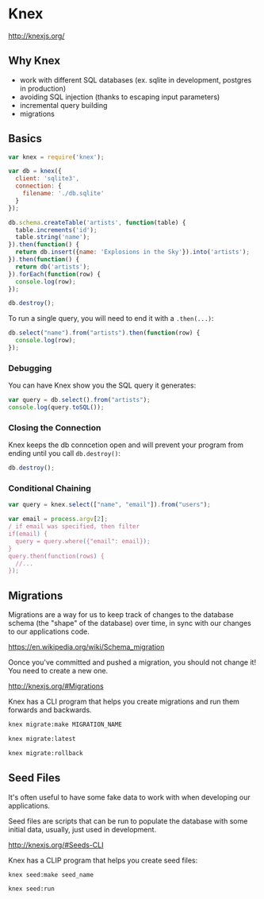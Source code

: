 # Knex

http://knexjs.org/

## Why Knex

  - work with different SQL databases (ex. sqlite in development, postgres in production)
  - avoiding SQL injection (thanks to escaping input parameters)
  - incremental query building
  - migrations


## Basics

```javascript
var knex = require('knex');

var db = knex({
  client: 'sqlite3',
  connection: {
    filename: './db.sqlite'
  }
});

db.schema.createTable('artists', function(table) {
  table.increments('id');
  table.string('name');
}).then(function() {
  return db.insert({name: 'Explosions in the Sky'}).into('artists');
}).then(function() {
  return db('artists');
}).forEach(function(row) {
  console.log(row);
});

db.destroy();
```

To run a single query, you will need to end it with a `.then(...)`:

```javascript
db.select("name").from("artists").then(function(row) {
  console.log(row);
});
```

### Debugging

You can have Knex show you the SQL query it generates:

```javascript
var query = db.select().from("artists");
console.log(query.toSQL());
```

### Closing the Connection

Knex keeps the db conncetion open and will prevent your program from ending until you call `db.destroy()`:

```javascript
db.destroy();
```


### Conditional Chaining

```javascript
var query = knex.select(["name", "email"]).from("users");

var email = process.argv[2];
/ if email was specified, then filter
if(email) {
  query = query.where({"email": email});
}
query.then(function(rows) {
  //...
});
```

## Migrations

Migrations are a way for us to keep track of changes to the database schema (the "shape" of the database) over time, in sync with our changes to our applications code.

https://en.wikipedia.org/wiki/Schema_migration

Oonce you've committed and pushed a migration, you should not change it! You need to create a new one.

http://knexjs.org/#Migrations

Knex has a CLI program that helps you create migrations and run them forwards and backwards.

```bash
knex migrate:make MIGRATION_NAME
```

```bash
knex migrate:latest
```

```bash
knex migrate:rollback
```

## Seed Files

It's often useful to have some fake data to work with when developing our applications.

Seed files are scripts that can be run to populate the database with some initial data, usually, just used in development.

http://knexjs.org/#Seeds-CLI

Knex has a CLIP program that helps you create seed files:

```bash
knex seed:make seed_name
```

```bash
knex seed:run
```


